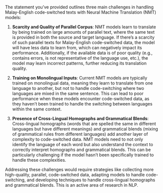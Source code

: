 The statement you’ve provided outlines three main challenges in handling Malay-English code-switched texts with Neural Machine Translation (NMT) models:

1. **Scarcity and Quality of Parallel Corpus**: NMT models learn to translate by being trained on large amounts of parallel text, where the same text is provided in both the source and target language. If there’s a scarcity of such parallel texts for Malay-English code-switched data, the model will have less data to learn from, which can negatively impact its performance. Additionally, if the available data is of poor quality (e.g., contains errors, is not representative of the language use, etc.), the model may learn incorrect patterns, further reducing its translation quality.
    
2. **Training on Monolingual Inputs**: Current NMT models are typically trained on monolingual data, meaning they learn to translate from one language to another, but not to handle code-switching where two languages are mixed in the same sentence. This can lead to poor performance when these models encounter code-switched data, as they haven’t been trained to handle the switching between languages within the same context.
    
3. **Presence of Cross-Lingual Homographs and Grammatical Blends**: Cross-lingual homographs (words that are spelled the same in different languages but have different meanings) and grammatical blends (mixing of grammatical rules from different languages) add another layer of complexity to code-switched data. NMT models need to not only identify the language of each word but also understand the context to correctly interpret homographs and grammatical blends. This can be particularly challenging if the model hasn’t been specifically trained to handle these complexities.
    

Addressing these challenges would require strategies like collecting more high-quality, parallel, code-switched data, adapting models to handle code-switching, and developing techniques to handle cross-lingual homographs and grammatical blends. This is an active area of research in NLP.